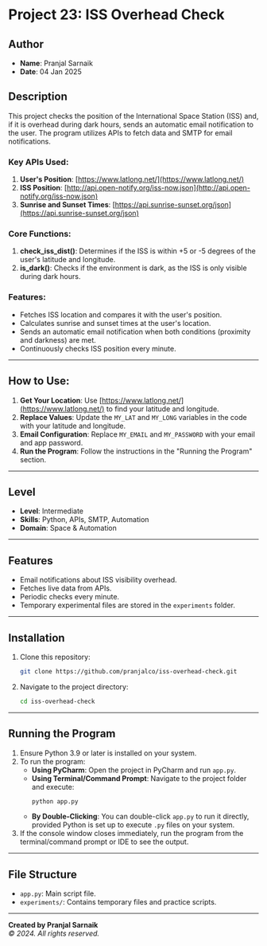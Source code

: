 # Project 23: ISS Overhead Check

## Author
- **Name**: Pranjal Sarnaik
- **Date**: 04 Jan 2025

## Description
This project checks the position of the International Space Station (ISS) and, if it is overhead during dark hours, sends an automatic email notification to the user. The program utilizes APIs to fetch data and SMTP for email notifications.

### Key APIs Used:
1. **User's Position**: [https://www.latlong.net/](https://www.latlong.net/)
2. **ISS Position**: [http://api.open-notify.org/iss-now.json](http://api.open-notify.org/iss-now.json)
3. **Sunrise and Sunset Times**: [https://api.sunrise-sunset.org/json](https://api.sunrise-sunset.org/json)

### Core Functions:
1. **check_iss_dist()**: Determines if the ISS is within +5 or -5 degrees of the user's latitude and longitude.
2. **is_dark()**: Checks if the environment is dark, as the ISS is only visible during dark hours.

### Features:
- Fetches ISS location and compares it with the user's position.
- Calculates sunrise and sunset times at the user's location.
- Sends an automatic email notification when both conditions (proximity and darkness) are met.
- Continuously checks ISS position every minute.

---

## How to Use:
1. **Get Your Location**: Use [https://www.latlong.net/](https://www.latlong.net/) to find your latitude and longitude.
2. **Replace Values**: Update the `MY_LAT` and `MY_LONG` variables in the code with your latitude and longitude.
3. **Email Configuration**: Replace `MY_EMAIL` and `MY_PASSWORD` with your email and app password.
4. **Run the Program**: Follow the instructions in the "Running the Program" section.

---

## Level
- **Level**: Intermediate
- **Skills**: Python, APIs, SMTP, Automation
- **Domain**: Space & Automation

---

## Features
- Email notifications about ISS visibility overhead.
- Fetches live data from APIs.
- Periodic checks every minute.
- Temporary experimental files are stored in the `experiments` folder.

---

## Installation
1. Clone this repository:
   ```bash
   git clone https://github.com/pranjalco/iss-overhead-check.git
   ```
2. Navigate to the project directory:
   ```bash
   cd iss-overhead-check
   ```

---

## Running the Program
1. Ensure Python 3.9 or later is installed on your system.
2. To run the program:
   - **Using PyCharm**: Open the project in PyCharm and run `app.py`.
   - **Using Terminal/Command Prompt**: Navigate to the project folder and execute:
     ```bash
     python app.py
     ```
   - **By Double-Clicking**: You can double-click `app.py` to run it directly, provided Python is set up to execute `.py` files on your system.
3. If the console window closes immediately, run the program from the terminal/command prompt or IDE to see the output.

---

## File Structure
- `app.py`: Main script file.
- `experiments/`: Contains temporary files and practice scripts.

---

**Created by Pranjal Sarnaik**  
*© 2024. All rights reserved.*

